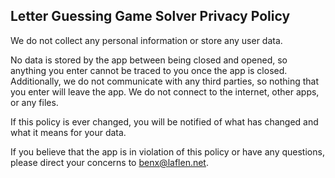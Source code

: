 ## **Letter Guessing Game Solver Privacy Policy**
We do not collect any personal information or store any user data.

No data is stored by the app between being closed and opened, so anything you enter cannot be traced to you once the app is closed. Additionally, we do not communicate with any third parties, so nothing that you enter will leave the app. We do not connect to the internet, other apps, or any files.

If this policy is ever changed, you will be notified of what has changed and what it means for your data.

If you believe that the app is in violation of this policy or have any questions, please direct your concerns to benx@laflen.net.
